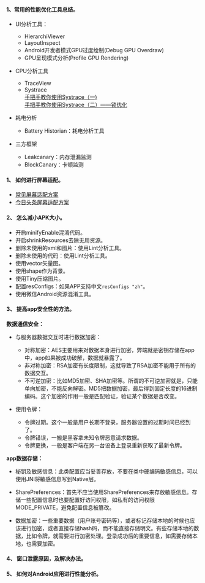 #### 1、常用的性能优化工具总结。

 - UI分析工具：
   - HierarchiViewer
   - LayoutInspect
   - Android开发者模式GPU过度绘制(Debug GPU Overdraw)
   - GPU呈现模式分析(Profile GPU Rendering)
  
 - CPU分析工具
   - TraceView
   - Systrace     
    [手把手教你使用Systrace（一)](https://zhuanlan.zhihu.com/p/27331842)     
    [手把手教你使用Systrace（二）——锁优化](https://zhuanlan.zhihu.com/p/27535205)    
   
 - 耗电分析
   - Battery Historian：耗电分析工具
  
 - 三方框架
   - Leakcanary：内存泄漏监测
   - BlockCanary：卡顿监测
  
#### 1、	如何进行屏幕适配。

- [常见屏幕适配方案](https://www.jianshu.com/p/55e0fca23b4f)
- [今日头条屏幕适配方案](https://mp.weixin.qq.com/s/d9QCoBP6kV9VSWvVldVVwA)

#### 2、	怎么减小APK大小。

- 开启minifyEnable混淆代码。
- 开启shrinkResources去除无用资源。
- 删除未使用的xml和图片：使用Lint分析工具。
- 删除未使用的代码：使用Lint分析工具。
- 使用vector矢量图。
- 使用shape作为背景。
- 使用Tiny压缩图片。
- 配置resConfigs：如果APP支持中文`resConfigs "zh"`。
- 使用微信Android资源混淆工具。

#### 3、	提高app安全性的方法。

**数据通信安全：**
- 与服务器数据交互时进行数据加密：
    
   - 对称加密：AES主要用来对数据本身进行加密，弊端就是密钥存储在app中，app如果被成功破解，数据就暴露了。
   - 非对称加密：RSA加密有长度限制，这就导致了RSA加密不能用于所有的数据交互。
   - 不可逆加密：比如MD5加密、SHA加密等。所谓的不可逆加密就是，只能单向加密，不能反向解密。MD5把数据加密，最后得到固定长度的16进制编码。这个加密的作用一般是匹配验证，验证某个数据是否改变。

- 使用令牌：

   - 令牌过期。这个一般是用户长期不登录，服务器设置的过期时间已经到了。
   - 令牌错误，一搬是黑客拿未知令牌恶意请求数据。
   - 令牌更换，一般是客户端在另一台设备上登录重新获取了最新令牌。

**app数据存储：**
- 秘钥及敏感信息：此类配置应当妥善存放，不要在类中硬编码敏感信息，可以使用JNI将敏感信息写到Native层。

- SharePreferences：首先不应当使用SharePreferences来存放敏感信息。存储一些配置信息时也要配置好访问权限，如私有的访问权限 MODE_PRIVATE，避免配置信息被篡改。

- 数据加密：一些重要数据（用户账号密码等），或者标记存储本地的时候也应该进行加密，或者直接存储hash码，而不能直接存储明文。有些存储本地的数据，比如令牌，就需要进行加密处理。登录成功后的重要信息，如需要存储本地，也需要加密。


#### 4、	窗口泄露原因，及解决办法。

#### 5、	如何对Android应用进行性能分析。
